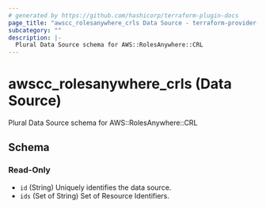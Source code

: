 ```yaml
---
# generated by https://github.com/hashicorp/terraform-plugin-docs
page_title: "awscc_rolesanywhere_crls Data Source - terraform-provider-awscc"
subcategory: ""
description: |-
  Plural Data Source schema for AWS::RolesAnywhere::CRL
---
```


# awscc_rolesanywhere_crls (Data Source)

Plural Data Source schema for AWS::RolesAnywhere::CRL



<!-- schema generated by tfplugindocs -->
## Schema

### Read-Only

- `id` (String) Uniquely identifies the data source.
- `ids` (Set of String) Set of Resource Identifiers.


